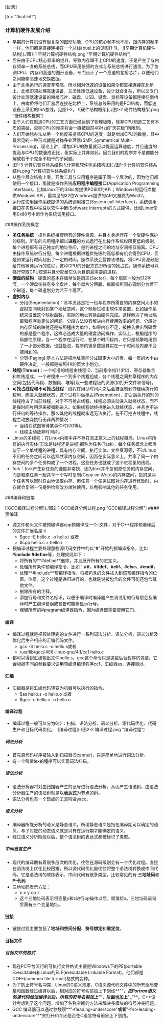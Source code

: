 [目录]

[toc "float:left"]

### 计算机硬件发展介绍
- 早期的计算机没有很复杂的图形功能，CPU的核心频率也不高，跟内存的频率一样，他们都是直接连接在一个总线(bus)上的见图(1-1)。
![早期计算机硬件结构](./图1-1 早期计算机硬件结构.png "早期计算机硬件结构")
- 后来由于CPU核心频率的提升，导致内存跟不上CPU的速度，于是产生了与内存频率一直的系统总线，而CPU采用倍频的方式与系统总线进行通信。为了协调CPU、内存和高速的图形设备，专门设计了一个高速的北桥芯片，以便他们之间能够高速地交换数据。
- 由于北桥运行的速度非常高，所以相对低速的设备如果全都直接连接在北桥上，北桥即须处理高速设备，又须处理低速设备，设计就会复杂，所以又专门设计处理低速设备的南桥芯片，磁盘、USB、键盘、鼠标等设备都连接在南桥上，由南桥将他们汇总后连接在北桥上，系统总线采用的是PCI结构，而低速设备上采用的ISA总线，见图1-2。
![硬件结构框架](./图1-2 硬件结构框架.png "硬件结构框架")
- 由于人们在制造CPU的工艺方面已经达到了物理极限，除非CPU制造工艺有本质的突破，否则CPU的频率将会一直被目前4GHz的"天花板"所限制。
- 人们开始想办法从另一个角度来提高CPU的速度，就是增加CPU的数量，其中最常见的一种形式就是对称多处理器(SMP, Symmetrical Multi-Processing)，理论上讲，增加CPU的数量就可以提高运算速度，并且速度的提高与CPU的数量成正比，但实际上并非如此，因为我们的程序并不是都能分解成若干个完全不相干的子问题。
- 图1-3 计算机软件体系结构
![计算机软件体系结构图](./图1-3 计算机软件体系结构.png "计算机软件体系结构")
- 从整个层次结构上看，开发工具与应用程序是属于同一个层次的，因为他们都使用一个接口，那就是操作系统**应用程序编程接口**(Application Programming Interface)。比如Linux下的Glibc库提供POSIX的API；Windows的运行库提供Windows API，最常见的32位Windows提供的API又被称为Win32。
- 运行库使用操作系统提供的系统调用接口(System call Interface)，系统调用接口在实现中往往以软件中断(Software Interrupt)的方式提供，比如Linux使用0x80号中断作为系统调用接口。

###操作系统概念
- **多任务系统**：操作系统接管所有的硬件资源，并且本身运行在一个受硬件保护的级别。所有的应用程序都以**进程**的方式运行在比操作系统权限更低的级别，每个进程都有自己独立的地址空间，是的进程之间的地址空间相互隔离。CPU由操作系统进行分配，每个进程根据进程优先级的高低都有机会得到CPU，但是如果运行时间超出了一定的时间，操作系统会暂停该进程，将CPU资源分配给其他等待运行的进程，这种CPU的分配方式即所谓的抢占式，操作系统可以强行夺取CPU资源并且分配给它认为目前最需要的进程。
- **硬盘的结构**：硬盘的基本存储单位是扇区(Sector)，每个扇区一般为512字节，一个硬盘往往有多个盘片，每个盘片分两面，每面按照同心圆划分为若干个磁道，每个磁道划分为若干个扇区。
- **虚拟内存**
	- 分段(Segmentation)：基本思路是把一段与程序所需要的内存空间大小的虚拟空间映射到某个地址空间，这个映射过程由软件来设置，比如操作系统来设置这个映射函数，实际的地址转换由硬件完成。这样解决了地址隔离和程序重定位的问题。分段方法没有解决内存使用效率的问题，分段对内存区域的映射还是按照程序为单位，如果内存不足，被换入换出到磁盘的都是整个程序，这样必造成大量的磁盘访问操作，实际上，根据程序的局部性原理，当一个程序在运行时，在某个时间段内，它只是频繁地用到了一小部分数据，也就是说，程序的很多数据其实在一个时间段内都不会被用到的。
	- 分页(Paging):基本方法是把地址空间分成固定大小的页，每一页的大小由硬件决定，一般都是按照4K的页大小划分。
- **线程(Thread)**：一个标准的线程由线程ID、当前指令指针(PC)、寄存器集合和堆栈组成，一个进程由一个到多个线程组成，各个线程之间共享程序的内存空间(包括代码段、数据段、堆等)及一些进程级的资源(如打开文件和信号)。
- **可抢占线程和不可抢占线程**：线程在用尽时间片之后会被强制剥夺继续执行的权利，而进入就绪状态，这个过程叫做抢占(Preemption)，即之后执行的别的线程抢占了当前线程，对于不可抢占线程，线程必须主动进入就绪状态，而不是靠时间片用尽来被强制进入。如果线程始终拒绝进入就绪状态，并且也不进行任何的等待操作，那么其他的线程就永远无法执行。在不可抢占线程中，线程主动放弃执行无非两种情况：
	- 当线程试图等待某事件时(I/O等)。
	- 线程主动放弃时间片。
- Linux的多线程：在Linux内核中并不存在真正意义上的线程概念。Linux将所有的执行实体(无论是线程还是进程)都称为任务(Task)，每个任务概念上都类似于一个单线程的进程，具有内存空间、执行实体、文件资源等，不过Linux不用的任务之间可以选择共享内存空间，因而在实际意义上，共享了同一个内存空间的多个任务构成了一个进程，这些任务也就成了这个进程里的线程。
- fork：fork产生新任务的速度非常快，因为fork并不复制原任务的内存空间，而是和原任务一起共享一个写时复制(Copy on Write)的内存空间，指的是两个任务可以同时自由地读取内存，但任意一个任务试图对内存进行修改时，内存就会复制一份提供给修改方单独使用，以免影响其他的任务使用。

###编译和链接

![GCC编译过程分解](./图2-1 GCC编译分解过程.png "GCC编译过程分解")
####预编译
- 源文件和头文件被预编译器cpp预编译成一个.i文件，对于C++程序预编译后的文件扩展名是.ii
	- $gcc -E hello.c -o hello.i 或者
	- $cpp hello.c > hello.i
- 预编译过程主要处理那些源代码文件中的以"**#**"开始的预编译指令，比如#**include #define**等，处理规则如下：
	- 将所有的**#define**删除，并且展开所有的宏定义。
	- 处理所有条件预编译指令，比如：**#if、#ifdef、#elif、#else、#endif**。
	- 处理**#include**预编译指令，将被包含的文件插入到该预编译指令的位置。注意，这个过程是递归进行的，也就是说被包含的文件可能还包含其他文件。
	- 删除所有的注释。
	- 添加行号和文件名标识，以便于编译时编译器产生调试用的行号信息及编译时产生编译错误或警告时能够显示行号。
	- 保留所有的#pragram编译器指令，因为编译器需要使用它们。
	
#### 编译
- 编译过程就是把预处理完的文件进行一系列词法分析、语法分析、语义分析及优化后生产相应的汇编代码文件。
	- gcc -S hello.c -o hello.s或者
	- /usr/lib/gcc/i486-linux-gnu/4.1/cc1 hello.c
- 都可以得到汇编输出文件hello.s，gcc这个命令只是这些后台程序的包装，它会根据不同的参数要求调用预编译编译程序cc1、汇编器as、连接器ld。

#### 汇编
- 汇编器是将汇编代码转变为机器可以执行的指令。
	- $as hello.s -o hello.o 或者
	- $gcc -c hello.c -o hello.o

#### 编译过程
- 编译过程一般可以分为6步：扫描、语法分析、语义分析、源代码优化、代码生产和目标代码优化。
![编译过程](./图2-2 编译过程.png "编译过程")

##### 词法分析
- 首先源代码程序被输入到扫描器(Scanner)，只是简单地进行词法分析。
- 有一个叫做lex的程序可以实现词法扫描。

##### 语法分析
- 语法分析器将对由扫描器产生的记号进行语法分析，从而产生语法树，由语法分析器生产的语法树就是以**表达式**为节点的树。
- 语法分析也有一个现成的工具叫做yacc。

##### 语义分析
- 编译器所能分析的语义是静态语义，所谓静态语义是指在编译期可以确定的语义，与子对应的动态语义就是只有在运行期才能确定的语义。
- 经过语义分析阶段以后，整个语法树的表达式都被标识了类型。

##### 中间语言生产
- 现代的编译期有着很多层次的优化，往往在源码级别会有一个优化过程。直接在语法树上优化比较困难，所以源代码优化器往往将整个语法树转换成中间代码，它是语法树的顺序表示，中间代码有很多类型，比较常见的有:**三地址码**和**P-代码**
- 三地址码表示方法：
	- x = y op z
	- 这个三地址码表示将变量y和z进行op操作以后，赋值给x。三地址码语句里面有三个变量地址。

#### 链接
- 链接过程主要包括了**地址和空间分配**、**符号绑定**和**重定位**。

#### 目标文件
##### 目标文件的格式
- 现在PC平台流行的可执行文件格式主要是Windows下的PE(portable Executable)和Linux的ELF(executable Linkable Format)，他们都是COFF(common file format)格式的变种。
- 为了防止符号名冲突，Linux的C语义规定，C语义源代码文件中的所有全局变量和函数经过编译以后，相对应的符号名前加上下划线**"_"**，而Fortran语义的源代码经过编译以后，所有的符号名前加上**"_"**，后面也加上**"_"**。C++设计考虑到了这个问题，增加了名称空间的方法来解决多模块的符号冲突问题。
- GCC 编译器可以通过参数项**"-fleading-underscore"**或者**"-fno-leading-underscore"**来打开和关闭是否在C语言符号前家上下划线。